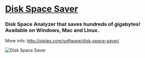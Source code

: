 # [Disk Space Saver](http://qiplex.com/software/disk-space-saver/)



### Disk Space Analyzer that saves  hundreds of gigabytes! Available on Windows, Mac and Linux. 

More info: http://qiplex.com/software/disk-space-saver/



![Disk Space Saver](http://qiplex.com/img/disk-space-saver-app.gif)

